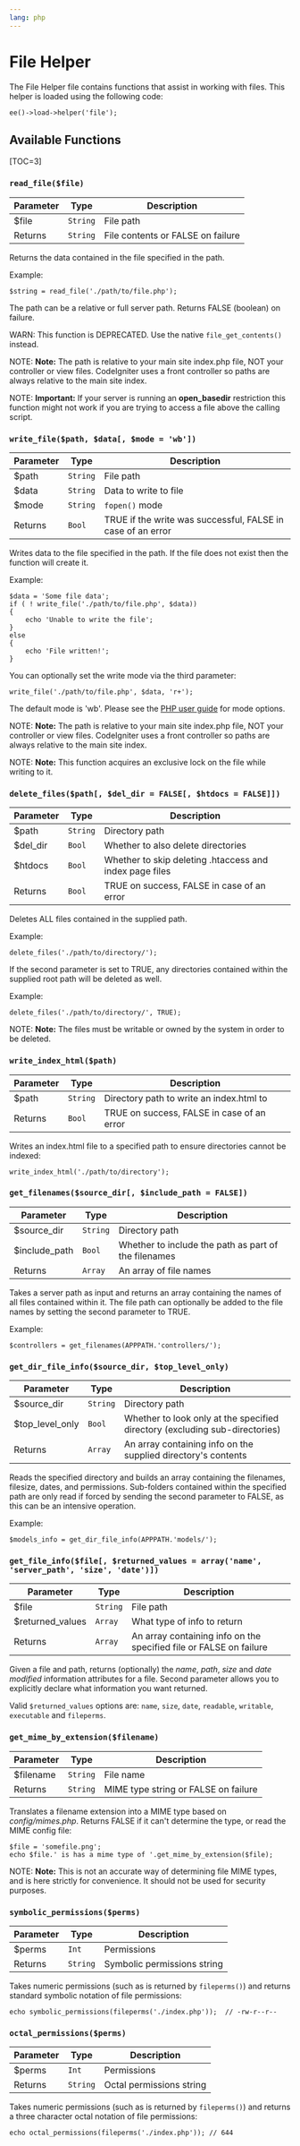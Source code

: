```yaml
---
lang: php
---
```


<!--
    This source file is part of the open source project
    ExpressionEngine User Guide (https://github.com/ExpressionEngine/ExpressionEngine-User-Guide)

    @link      https://expressionengine.com/
    @copyright Copyright (c) 2003-2020, Packet Tide, LLC (https://packettide.com)
    @license   https://expressionengine.com/license Licensed under Apache License, Version 2.0
-->

# File Helper

The File Helper file contains functions that assist in working with files. This helper is loaded using the following code:

    ee()->load->helper('file');

## Available Functions

[TOC=3]

### `read_file($file)`

| Parameter | Type     | Description                       |
| --------- | -------- | --------------------------------- |
| \$file    | `String` | File path                         |
| Returns   | `String` | File contents or FALSE on failure |

Returns the data contained in the file specified in the path.

Example:

    $string = read_file('./path/to/file.php');

The path can be a relative or full server path. Returns FALSE (boolean) on failure.

WARN: This function is DEPRECATED. Use the native `file_get_contents()` instead.

NOTE: **Note:** The path is relative to your main site index.php file, NOT your controller or view files. CodeIgniter uses a front controller so paths are always relative to the main site index.

NOTE: **Important:** If your server is running an **open_basedir** restriction this function might not work if you are trying to access a file above the calling script.

### `write_file($path, $data[, $mode = 'wb'])`

| Parameter | Type     | Description                                                 |
| --------- | -------- | ----------------------------------------------------------- |
| \$path    | `String` | File path                                                   |
| \$data    | `String` | Data to write to file                                       |
| \$mode    | `String` | `fopen()` mode                                              |
| Returns   | `Bool`   | TRUE if the write was successful, FALSE in case of an error |

Writes data to the file specified in the path. If the file does not exist then the function will create it.

Example:

    $data = 'Some file data';
    if ( ! write_file('./path/to/file.php', $data))
    {     
        echo 'Unable to write the file';
    }
    else
    {     
        echo 'File written!';
    }

You can optionally set the write mode via the third parameter:

    write_file('./path/to/file.php', $data, 'r+');

The default mode is 'wb'. Please see the [PHP user guide](http://php.net/fopen) for mode options.

NOTE: **Note:** The path is relative to your main site index.php file, NOT your controller or view files. CodeIgniter uses a front controller so paths are always relative to the main site index.

NOTE: **Note:** This function acquires an exclusive lock on the file while writing to it.

### `delete_files($path[, $del_dir = FALSE[, $htdocs = FALSE]])`

| Parameter | Type     | Description                                             |
| --------- | -------- | ------------------------------------------------------- |
| \$path    | `String` | Directory path                                          |
| \$del_dir | `Bool`   | Whether to also delete directories                      |
| \$htdocs  | `Bool`   | Whether to skip deleting .htaccess and index page files |
| Returns   | `Bool`   | TRUE on success, FALSE in case of an error              |

Deletes ALL files contained in the supplied path.

Example:

    delete_files('./path/to/directory/');

If the second parameter is set to TRUE, any directories contained within the supplied root path will be deleted as well.

Example:

    delete_files('./path/to/directory/', TRUE);

NOTE: **Note:** The files must be writable or owned by the system in order to be deleted.

### `write_index_html($path)`

| Parameter | Type     | Description                                |
| --------- | -------- | ------------------------------------------ |
| \$path    | `String` | Directory path to write an index.html to   |
| Returns   | `Bool`   | TRUE on success, FALSE in case of an error |

Writes an index.html file to a specified path to ensure directories cannot be indexed:

    write_index_html('./path/to/directory');

### `get_filenames($source_dir[, $include_path = FALSE])`

| Parameter      | Type     | Description                                          |
| -------------- | -------- | ---------------------------------------------------- |
| \$source_dir   | `String` | Directory path                                       |
| \$include_path | `Bool`   | Whether to include the path as part of the filenames |
| Returns        | `Array`  | An array of file names                               |

Takes a server path as input and returns an array containing the names of all files contained within it. The file path can optionally be added to the file names by setting the second parameter to TRUE.

Example:

    $controllers = get_filenames(APPPATH.'controllers/');

### `get_dir_file_info($source_dir, $top_level_only)`

| Parameter        | Type     | Description                                                                 |
| ---------------- | -------- | --------------------------------------------------------------------------- |
| \$source_dir     | `String` | Directory path                                                              |
| \$top_level_only | `Bool`   | Whether to look only at the specified directory (excluding sub-directories) |
| Returns          | `Array`  | An array containing info on the supplied directory's contents               |

Reads the specified directory and builds an array containing the filenames, filesize, dates, and permissions. Sub-folders contained within the specified path are only read if forced by sending the second parameter to FALSE, as this can be an intensive operation.

Example:

    $models_info = get_dir_file_info(APPPATH.'models/');

### `get_file_info($file[, $returned_values = array('name', 'server_path', 'size', 'date')])`

| Parameter         | Type     | Description                                                        |
| ----------------- | -------- | ------------------------------------------------------------------ |
| \$file            | `String` | File path                                                          |
| \$returned_values | `Array`  | What type of info to return                                        |
| Returns           | `Array`  | An array containing info on the specified file or FALSE on failure |

Given a file and path, returns (optionally) the _name_, _path_, _size_ and _date modified_ information attributes for a file. Second parameter allows you to explicitly declare what information you want returned.

Valid `$returned_values` options are: `name`, `size`, `date`, `readable`, `writable`, `executable` and `fileperms`.

### `get_mime_by_extension($filename)`

| Parameter  | Type     | Description                          |
| ---------- | -------- | ------------------------------------ |
| \$filename | `String` | File name                            |
| Returns    | `String` | MIME type string or FALSE on failure |

Translates a filename extension into a MIME type based on _config/mimes.php_. Returns FALSE if it can't determine the type, or read the MIME config file:

    $file = 'somefile.png';
    echo $file.' is has a mime type of '.get_mime_by_extension($file);

NOTE: **Note:** This is not an accurate way of determining file MIME types, and is here strictly for convenience. It should not be used for security purposes.

### `symbolic_permissions($perms)`

| Parameter | Type     | Description                 |
| --------- | -------- | --------------------------- |
| \$perms   | `Int`    | Permissions                 |
| Returns   | `String` | Symbolic permissions string |

Takes numeric permissions (such as is returned by `fileperms()`) and returns standard symbolic notation of file permissions:

    echo symbolic_permissions(fileperms('./index.php'));  // -rw-r--r--

### `octal_permissions($perms)`

| Parameter | Type     | Description              |
| --------- | -------- | ------------------------ |
| \$perms   | `Int`    | Permissions              |
| Returns   | `String` | Octal permissions string |

Takes numeric permissions (such as is returned by `fileperms()`) and returns a three character octal notation of file permissions:

    echo octal_permissions(fileperms('./index.php')); // 644
